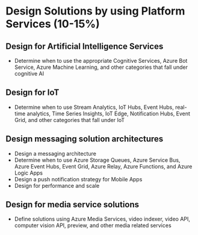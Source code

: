 # Design Solutions by using Platform Services (10-15%)

## Design for Artificial Intelligence Services

* Determine when to use the appropriate Cognitive Services, Azure Bot Service, Azure Machine Learning, and other categories that fall under cognitive AI

## Design for IoT

* Determine when to use Stream Analytics, IoT Hubs, Event Hubs, real-time analytics, Time Series Insights, IoT Edge, Notification Hubs, Event Grid, and other categories that fall under IoT

## Design messaging solution architectures

* Design a messaging architecture
* Determine when to use Azure Storage Queues, Azure Service Bus, Azure Event Hubs, Event Grid, Azure Relay, Azure Functions, and Azure Logic Apps
* Design a push notification strategy for Mobile Apps
* Design for performance and scale

## Design for media service solutions

* Define solutions using Azure Media Services, video indexer, video API, computer vision API, preview, and other media related services
